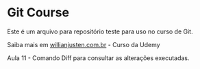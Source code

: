 # Git Course

Este é um arquivo para repositório teste para uso no curso de Git.

Saiba mais em [willianjusten.com.br](http://willianjusten.com.br) - Curso da Udemy

Aula 11 - Comando Diff para consultar as alterações executadas.
